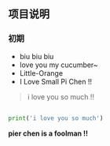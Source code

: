 ## 项目说明

### 初期

+ biu biu biu
+ love you my cucumber~
+ Little-Orange
+ I Love Small Pi Chen !!

> i love you so much !!

```python

print('i love you so much')

```

**pier chen is a foolman !!**


